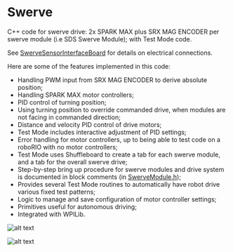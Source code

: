 # Swerve
C++ code for swerve drive: 2x SPARK MAX plus SRX MAG ENCODER per swerve module (i.e SDS Swerve Module); with Test Mode code.

See [SwerveSensorInterfaceBoard](https://github.com/Jagwires7443/SwerveSensorInterfaceBoard) for details on electrical connections.

Here are some of the features implemented in this code:

* Handling PWM input from SRX MAG ENCODER to derive absolute position;
* Handling SPARK MAX motor controllers;
* PID control of turning position;
* Using turning position to override commanded drive, when modules are not facing in commanded direction;
* Distance and velocity PID control of drive motors;
* Test Mode includes interactive adjustment of PID settings;
* Error handling for motor controllers, up to being able to test code on a roboRIO with no motor controllers;
* Test Mode uses Shuffleboard to create a tab for each swerve module, and a tab for the overall swerve drive;
* Step-by-step bring up procedure for swerve modules and drive system is documented in block comments (in [SwerveModule.h](https://github.com/Jagwires7443/Swerve/blob/master/src/main/include/subsystems/SwerveModule.h));
* Provides several Test Mode routines to automatically have robot drive various fixed test patterns;
* Logic to manage and save configuration of motor controller settings;
* Primitives useful for autonomous driving;
* Integrated with WPILib.

![alt text](https://github.com/Jagwires7443/Swerve/blob/master/TestMode1.PNG?raw=true)

![alt text](https://github.com/Jagwires7443/Swerve/blob/master/TestMode2.PNG?raw=true)

